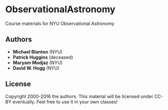 # ObservationalAstronomy
Course materials for NYU Observational Astronomy

## Authors
- **Michael Blanton** (NYU)
- **Patrick Huggins** (deceased)
- **Maryam Modjaz** (NYU)
- **David W. Hogg** (NYU)

## License
Copyright 2000-2016 the authors.
This material will be licensed under CC-BY eventually.
Feel free to use it in your own classes!
